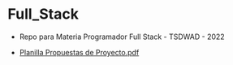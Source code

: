 
# Full_Stack
 
 - Repo para Materia Programador Full Stack - TSDWAD - 2022
 
 - [Planilla Propuestas de Proyecto.pdf](https://github.com/ovejerojose/Full_Stack/files/9570864/Planilla.Propuestas.de.Proyecto.pdf)

